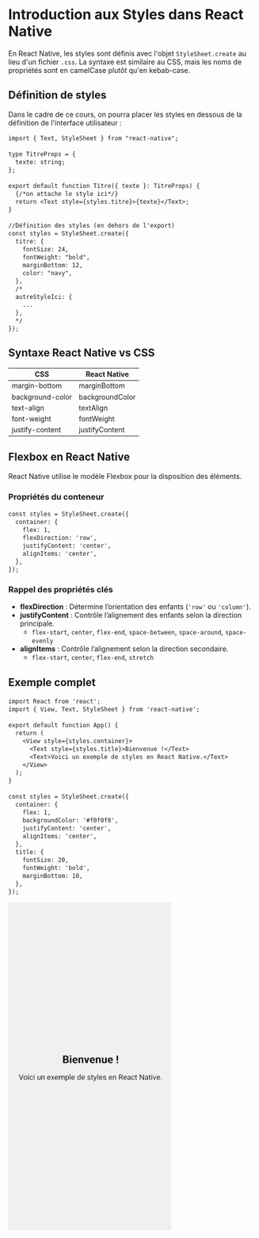 
# Introduction aux Styles dans React Native

En React Native, les styles sont définis avec l'objet `StyleSheet.create` au lieu d'un fichier `.css`. La syntaxe est similaire au CSS, mais les noms de propriétés sont en camelCase plutôt qu'en kebab-case.

## Définition de styles

Dans le cadre de ce cours, on pourra placer les styles en dessous de la définition de l'interface utilisateur :

```tsx
import { Text, StyleSheet } from "react-native";

type TitreProps = {
  texte: string;
};

export default function Titre({ texte }: TitreProps) {
  {/*on attache le style ici*/}
  return <Text style={styles.titre}>{texte}</Text>;
}

//Définition des styles (en dehors de l'export)
const styles = StyleSheet.create({
  titre: {
    fontSize: 24,
    fontWeight: "bold",
    marginBottom: 12,
    color: "navy",
  },
  /*
  autreStyleIci: {
    ...
  },
  */
});
```

## Syntaxe React Native vs CSS

| CSS               | React Native       |
|-------------------|--------------------|
| margin-bottom     | marginBottom       |
| background-color  | backgroundColor    |
| text-align        | textAlign          |
| font-weight       | fontWeight         |
| justify-content   | justifyContent     |

## Flexbox en React Native

React Native utilise le modèle Flexbox pour la disposition des éléments.

### Propriétés du conteneur

```tsx
const styles = StyleSheet.create({
  container: {
    flex: 1,
    flexDirection: 'row',
    justifyContent: 'center',
    alignItems: 'center',
  },
});
```

### Rappel des propriétés clés

- **flexDirection** : Détermine l’orientation des enfants (`'row'` ou `'column'`).
- **justifyContent** : Contrôle l’alignement des enfants selon la direction principale.
  - `flex-start`, `center`, `flex-end`, `space-between`, `space-around`, `space-evenly`
- **alignItems** : Contrôle l’alignement selon la direction secondaire.
  - `flex-start`, `center`, `flex-end`, `stretch`

## Exemple complet

```tsx
import React from 'react';
import { View, Text, StyleSheet } from 'react-native';

export default function App() {
  return (
    <View style={styles.container}>
      <Text style={styles.title}>Bienvenue !</Text>
      <Text>Voici un exemple de styles en React Native.</Text>
    </View>
  );
}

const styles = StyleSheet.create({
  container: {
    flex: 1,
    backgroundColor: '#f0f0f0',
    justifyContent: 'center',
    alignItems: 'center',
  },
  title: {
    fontSize: 20,
    fontWeight: 'bold',
    marginBottom: 10,
  },
});
```

![App avec styles](/img/style.jpg)
